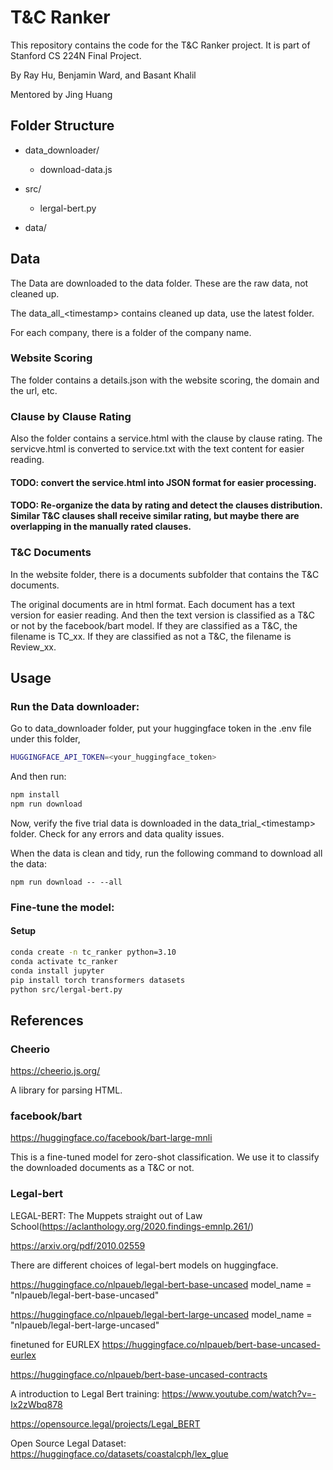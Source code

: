 # T&C Ranker

This repository contains the code for the T&C Ranker project.
It is part of Stanford CS 224N Final Project.

By Ray Hu, Benjamin Ward, and Basant Khalil

Mentored by Jing Huang


## Folder Structure

- data_downloader/
  - download-data.js
  
- src/
  - lergal-bert.py

- data/

## Data

The Data are downloaded to the data folder. These are the raw data, not cleaned up.

The data_all_\<timestamp\> contains cleaned up data, use the latest folder.

For each company, there is a folder of the company name.

### Website Scoring
The folder contains a details.json with the website scoring, the domain and the url, etc.

### Clause by Clause Rating
Also the folder contains a service.html with the clause by clause rating. The servicve.html is converted to service.txt with the text content for easier reading.

#### TODO: convert the service.html into JSON format for easier processing.

#### TODO: Re-organize the data by rating and detect the clauses distribution. Similar T&C clauses shall receive similar rating, but maybe there are overlapping in the manually rated clauses.

### T&C Documents

In the website folder, there is a documents subfolder that contains the T&C documents.

The original documents are in html format. Each document has a text version for easier reading. And then the text version is classified as a T&C or not by the facebook/bart model. If they are classified as a T&C, the filename is TC_xx. If they are classified as not a T&C, the filename is Review_xx.


## Usage

### Run the Data downloader:

Go to data_downloader folder, put your huggingface token in the .env file under this folder, 

```bash
HUGGINGFACE_API_TOKEN=<your_huggingface_token>
```

And then run:

```bash
npm install
npm run download
```

Now, verify the five trial data is downloaded in the data_trial_\<timestamp\> folder. Check for any errors and data quality issues.

When the data is clean and tidy, run the following command to download all the data:
```
npm run download -- --all
```

### Fine-tune the model:

#### Setup

```bash
conda create -n tc_ranker python=3.10
conda activate tc_ranker
conda install jupyter
pip install torch transformers datasets
python src/lergal-bert.py
```


## References


### Cheerio

https://cheerio.js.org/

A library for parsing HTML.

### facebook/bart

https://huggingface.co/facebook/bart-large-mnli

This is a fine-tuned model for zero-shot classification. We use it to classify the downloaded documents as a T&C or not.

### Legal-bert
LEGAL-BERT: The Muppets straight out of Law School(https://aclanthology.org/2020.findings-emnlp.261/)

https://arxiv.org/pdf/2010.02559


There are different choices of legal-bert models on huggingface.

https://huggingface.co/nlpaueb/legal-bert-base-uncased
model_name = "nlpaueb/legal-bert-base-uncased"

https://huggingface.co/nlpaueb/legal-bert-large-uncased
model_name = "nlpaueb/legal-bert-large-uncased"

finetuned for EURLEX
https://huggingface.co/nlpaueb/bert-base-uncased-eurlex


https://huggingface.co/nlpaueb/bert-base-uncased-contracts


A introduction to Legal Bert training:
https://www.youtube.com/watch?v=-Ix2zWbq878


https://opensource.legal/projects/Legal_BERT


Open Source Legal Dataset:
https://huggingface.co/datasets/coastalcph/lex_glue


